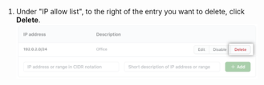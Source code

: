 1. Under "IP allow list", to the right of the entry you want to delete, click **Delete**. ![Delete allowed IP address button](/assets/images/help/security/ip-address-delete-button.png)
